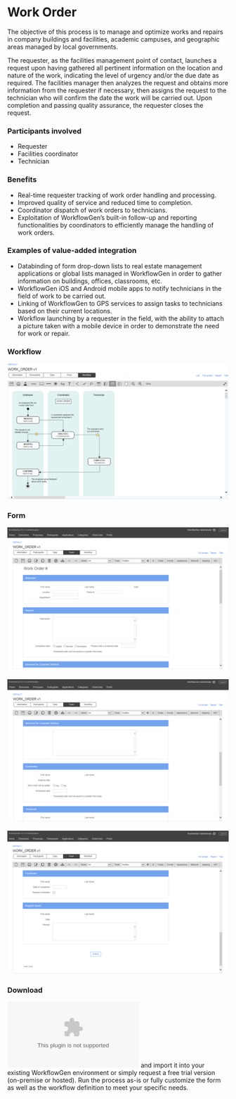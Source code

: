 # Work Order

The objective of this process is to manage and optimize works and repairs in company buildings and facilities, academic campuses, and geographic areas managed by local governments.

The requester, as the facilities management point of contact, launches a request upon having gathered all pertinent information on the location and nature of the work, indicating the level of urgency and\/or the due date as required. The facilities manager then analyzes the request and obtains more information from the requester if necessary, then assigns the request to the technician who will confirm the date the work will be carried out. Upon completion and passing quality assurance, the requester closes the request.

### Participants involved

* Requester
* Facilities coordinator
* Technician

### Benefits

* Real-time requester tracking of work order handling and processing.
* Improved quality of service and reduced time to completion.
* Coordinator dispatch of work orders to technicians.
* Exploitation of WorkflowGen’s built-in follow-up and reporting functionalities by coordinators to efficiently manage the handling of work orders.

### Examples of value-added integration

* Databinding of form drop-down lists to real estate management applications or global lists managed in WorkflowGen in order to gather information on buildings, offices, classrooms, etc.
* WorkflowGen iOS and Android mobile apps to notify technicians in the field of work to be carried out.
* Linking of WorkflowGen to GPS services to assign tasks to technicians based on their current locations.
* Workflow launching by a requester in the field, with the ability to attach a picture taken with a mobile device in order to demonstrate the need for work or repair.


### Workflow

![Work order workflow](assets/work-order-workflow.png)

### Form

![Work order form 1](assets/work-order-form-1.png)<br /><br />
![Work order form 2](assets/work-order-form-2.png)<br /><br />
![Work order form 3](assets/work-order-form-3.png)


### Download

![Download this process](dist/work-order-v1.xml.zip) and import it into your existing WorkflowGen environment or simply request a free trial version \(on-premise or hosted\). Run the process as-is or fully customize the form as well as the workflow definition to meet your specific needs.

